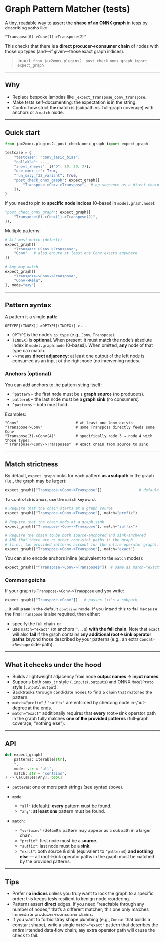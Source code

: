 # Graph Pattern Matcher (tests)

A tiny, readable way to assert the **shape of an ONNX graph** in tests by describing paths like

```
"Transpose(0)->Conv(1)->Transpose(2)"
```

This checks that there is a **direct producer→consumer chain** of nodes with those op types (and—if given—those exact graph indices).

> Import:
> `from jax2onnx.plugins2._post_check_onnx_graph import expect_graph`

---

## Why

* Replace bespoke lambdas like `_expect_transpose_conv_transpose`.
* Make tests self-documenting: the expectation is in the string.
* Control how strict the match is (subpath vs. full-graph coverage) with anchors or a `match` mode.

---

## Quick start

```python
from jax2onnx.plugins2._post_check_onnx_graph import expect_graph

testcase = {
    "testcase": "conv_basic_bias",
    "callable": ...,
    "input_shapes": [("B", 28, 28, 3)],
    "use_onnx_ir": True,
    "run_only_f32_variant": True,
    "post_check_onnx_graph": expect_graph([
        "Transpose->Conv->Transpose",  # op sequence as a direct chain
    ]),
}
```

If you need to pin to **specific node indices** (0-based in `model.graph.node`):

```python
"post_check_onnx_graph": expect_graph([
    "Transpose(0)->Conv(1)->Transpose(2)",
]),
```

Multiple patterns:

```python
# All must match (default)
expect_graph([
    "Transpose->Conv->Transpose",
    "Conv",  # also ensure at least one Conv exists anywhere
])

# Any may match
expect_graph([
    "Transpose->Conv->Transpose",
    "Conv->Relu",
], mode="any")
```

---

## Pattern syntax

A pattern is a single **path**:

```
OPTYPE[(INDEX)]->OPTYPE[(INDEX)]->...
```

* `OPTYPE` is the node’s `op_type` (e.g., `Conv`, `Transpose`).
* `(INDEX)` is **optional**. When present, it must match the node’s absolute index in `model.graph.node` (0-based). When omitted, **any** node of that type can match.
* `->` means **direct adjacency**: at least one output of the left node is consumed as an input of the right node (no intervening nodes).

### Anchors (optional)

You can add anchors to the pattern string itself:

* `^pattern` – the first node must be a **graph source** (no producers).
* `pattern$` – the last node must be a **graph sink** (no consumers).
* `^pattern$` – both must hold.

Examples:

```
"Conv"                          # at least one Conv exists
"Transpose->Conv"               # some Transpose directly feeds some Conv
"Transpose(3)->Conv(4)"         # specifically node 3 → node 4 with those types
"^Transpose->Conv->Transpose$"  # exact chain from source to sink
```

---

## Match strictness

By default, `expect_graph` looks for each pattern **as a subpath** in the graph (i.e., the graph may be larger):

```python
expect_graph(["Transpose->Conv->Transpose"])                 # default: match="contains"
```

To control strictness, use the `match` keyword:

```python
# Require that the chain starts at a graph source
expect_graph(["Transpose->Conv->Transpose"], match="prefix")

# Require that the chain ends at a graph sink
expect_graph(["Transpose->Conv->Transpose"], match="suffix")

# Require the chain to be both source-anchored and sink-anchored
# AND that there are no other root→sink paths in the graph
# (i.e., the provided patterns account for the entire operator graph).
expect_graph(["Transpose->Conv->Transpose"], match="exact")
```

You can also encode anchors inline (equivalent to the `match` modes):

```python
expect_graph(["^Transpose->Conv->Transpose$"])  # same as match="exact" + “nothing else”
```

### Common gotcha

If your graph is `Transpose->Conv->Transpose` and you write:

```python
expect_graph(["Transpose->Conv"])   # passes (it's a subpath)
```

…it will **pass** in the default `contains` mode. If you intend this to **fail** because the final `Transpose` is also required, then either:

* specify the full chain, or
* use `match="exact"` (or anchors `^...$`) **with the full chain**.
  Note that `exact` will also **fail** if the graph contains **any additional root→sink operator paths** beyond those described by your patterns (e.g., an extra `Concat->Reshape` side-path).

---

## What it checks under the hood

* Builds a lightweight adjacency from node **output names → input names**.
* Supports both `onnx_ir` style (`.inputs`/`.outputs`) and ONNX `ModelProto` style (`.input`/`.output`).
* Backtracks through candidate nodes to find a chain that matches the pattern.
* `match="prefix"` / `"suffix"` are enforced by checking node in-/out-degree at the ends.
* `match="exact"` additionally requires that **every** root→sink operator path in the graph fully matches **one of the provided patterns** (full-graph coverage; “nothing else”).

---

## API

```python
def expect_graph(
    patterns: Iterable[str],
    *,
    mode: str = "all",
    match: str = "contains",
) -> Callable[[Any], bool]
```

* `patterns`: one or more path strings (see syntax above).
* `mode`:

  * `"all"` (default): **every** pattern must be found.
  * `"any"`: **at least one** pattern must be found.
* `match`:

  * `"contains"` (default): pattern may appear as a subpath in a larger chain.
  * `"prefix"`: first node must be a **source**.
  * `"suffix"`: last node must be a **sink**.
  * `"exact"`: both source & sink (equivalent to `^pattern$`) **and nothing else**
    — all root→sink operator paths in the graph must be matched by the provided patterns.

---

## Tips

* Prefer **no indices** unless you truly want to lock the graph to a specific order; this keeps tests resilient to benign node reordering.
* Patterns assert **direct** edges. If you need “reachable through any number of nodes,” that’s a different matcher; this one only matches immediate producer→consumer chains.
* If you want to forbid stray shape plumbing (e.g., `Concat` that builds a constant shape), write a single `match="exact"` pattern that describes the *entire* intended data-flow chain; any extra operator path will cause the check to fail.
